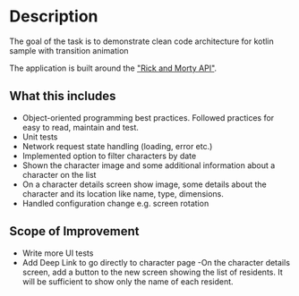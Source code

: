 # Description 
The goal of the task is to demonstrate clean code architecture for kotlin sample with transition animation

The application is built around the ["Rick and Morty API"](https://rickandmortyapi.com/documentation). 

## What this includes 
- Object-oriented programming best practices. Followed practices for easy to read, maintain and test.
- Unit tests
- Network request state handling (loading, error etc.)
- Implemented option to filter characters by date
- Shown the character image and some additional information about a character on the list
- On a character details screen show image, some details about the character and its location like name, type, dimensions.
- Handled configuration change e.g. screen rotation

## Scope of Improvement
- Write more UI tests
- Add Deep Link to go directly to character page 
-On the character details screen, add a button to the new screen showing the list of residents. It will be sufficient to show only the name of each resident.
